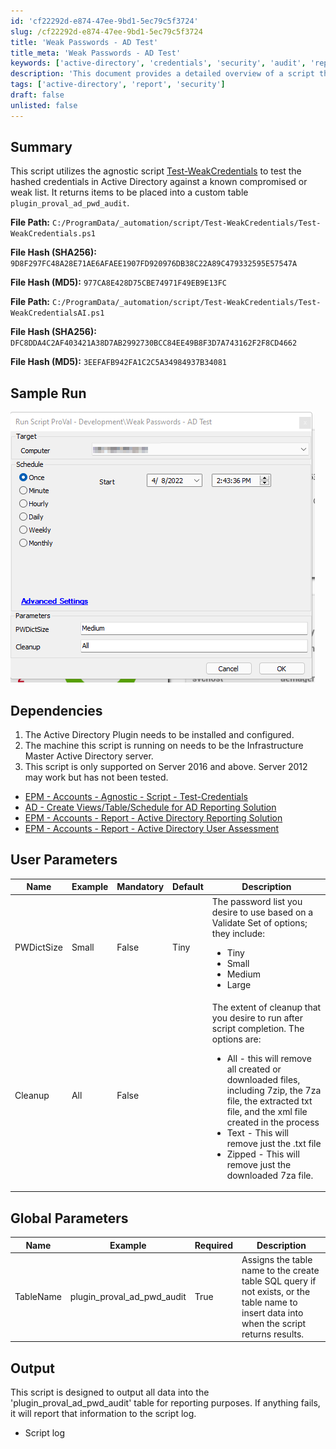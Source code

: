 ```yaml
---
id: 'cf22292d-e874-47ee-9bd1-5ec79c5f3724'
slug: /cf22292d-e874-47ee-9bd1-5ec79c5f3724
title: 'Weak Passwords - AD Test'
title_meta: 'Weak Passwords - AD Test'
keywords: ['active-directory', 'credentials', 'security', 'audit', 'reporting']
description: 'This document provides a detailed overview of a script that tests hashed credentials in Active Directory against known compromised or weak lists. It outlines dependencies, user parameters, global parameters, and the expected output, ensuring users can effectively utilize the script for auditing purposes.'
tags: ['active-directory', 'report', 'security']
draft: false
unlisted: false
---
```


## Summary

This script utilizes the agnostic script [Test-WeakCredentials](/docs/9188a8e9-ba15-45aa-9391-d412866b1ebc  ) to test the hashed credentials in Active Directory against a known compromised or weak list. It returns items to be placed into a custom table `plugin_proval_ad_pwd_audit`.  

**File Path:** `C:/ProgramData/_automation/script/Test-WeakCredentials/Test-WeakCredentials.ps1`

**File Hash (SHA256):** `9D8F297FC48A28E71AE6AFAEE1907FD920976DB38C22A89C479332595E57547A`

**File Hash (MD5):** `977CA8E428D75CBE74971F49EB9E13FC`

**File Path:** `C:/ProgramData/_automation/script/Test-WeakCredentials/Test-WeakCredentialsAI.ps1`

**File Hash (SHA256):** `DFC8DDA4C2AF403421A38D7AB2992730BCC84EE49B8F3D7A743162F2F8CD4662`

**File Hash (MD5):** `3EEFAFB942FA1C2C5A34984937B34081`

## Sample Run

![Sample Run](../../../static/img/docs/cf22292d-e874-47ee-9bd1-5ec79c5f3724/image_1.png)

## Dependencies

1. The Active Directory Plugin needs to be installed and configured.
2. The machine this script is running on needs to be the Infrastructure Master Active Directory server.
3. This script is only supported on Server 2016 and above. Server 2012 may work but has not been tested.

- [EPM - Accounts - Agnostic - Script - Test-Credentials](/docs/9188a8e9-ba15-45aa-9391-d412866b1ebc)
- [AD - Create Views/Table/Schedule for AD Reporting Solution](/docs/f0b2fe2b-8bd8-4d9a-9428-2123b332aa49)
- [EPM - Accounts - Report - Active Directory Reporting Solution](/docs/ca5427f7-0efe-499d-9e80-c06698efa5d0)
- [EPM - Accounts - Report - Active Directory User Assessment](/docs/71ade073-cc5c-4833-bf2c-2d8b13472078)

## User Parameters

| Name         | Example | Mandatory | Default | Description                                                                                                                                                   |
|--------------|---------|-----------|---------|---------------------------------------------------------------------------------------------------------------------------------------------------------------|
| PWDictSize   | Small   | False     | Tiny    | The password list you desire to use based on a Validate Set of options; they include: <ul><li>Tiny</li><li>Small</li><li>Medium</li><li>Large</li></ul>   |
| Cleanup      | All     | False     |         | The extent of cleanup that you desire to run after script completion. The options are: <ul><li>All - this will remove all created or downloaded files, including 7zip, the 7za file, the extracted txt file, and the xml file created in the process</li><li>Text - This will remove just the .txt file</li><li>Zipped - This will remove just the downloaded 7za file.</li></ul> |

## Global Parameters

| Name      | Example                     | Required | Description                                                                                                                       |
|-----------|-----------------------------|----------|-----------------------------------------------------------------------------------------------------------------------------------|
| TableName | plugin_proval_ad_pwd_audit  | True     | Assigns the table name to the create table SQL query if not exists, or the table name to insert data into when the script returns results. |

## Output

This script is designed to output all data into the 'plugin_proval_ad_pwd_audit' table for reporting purposes. If anything fails, it will report that information to the script log.

- Script log

